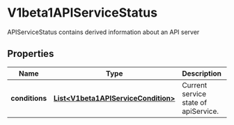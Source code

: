 

# V1beta1APIServiceStatus

APIServiceStatus contains derived information about an API server
## Properties

Name | Type | Description | Notes
------------ | ------------- | ------------- | -------------
**conditions** | [**List&lt;V1beta1APIServiceCondition&gt;**](V1beta1APIServiceCondition.md) | Current service state of apiService. |  [optional]



